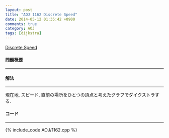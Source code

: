 ```yaml
---
layout: post
title: "AOJ 1162 Discrete Speed"
date: 2014-05-12 01:35:42 +0900
comments: true
category: AOJ
tags: [dijkstra]
---
```


[Discrete Speed](http://judge.u-aizu.ac.jp/onlinejudge/description.jsp?id=1162)

#### 問題概要

****

#### 解法

****

現在地, スピード, 直前の場所をひとつの頂点と考えたグラフでダイクストラする.  

#### コード

****

{% include_code AOJ/1162.cpp %}

